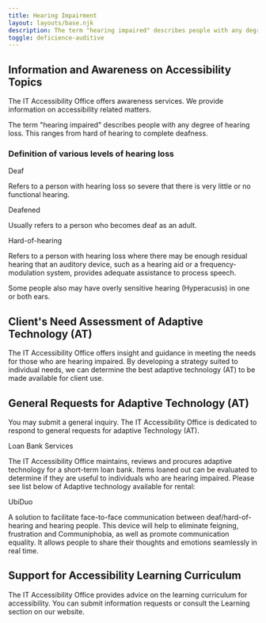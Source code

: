 ```yaml
---
title: Hearing Impairment
layout: layouts/base.njk
description: The term "hearing impaired" describes people with any degree of hearing loss, from mild to profound, including those who are deaf and those who are hard of hearing.
toggle: deficience-auditive
---
```


## Information and Awareness on Accessibility Topics

The IT Accessibility Office offers awareness services. We provide information on accessibility related matters.

The term "hearing impaired" describes people with any degree of hearing loss. This ranges from hard of hearing to complete deafness.

### Definition of various levels of hearing loss

Deaf

Refers to a person with hearing loss so severe that there is very little or no functional hearing.

Deafened

Usually refers to a person who becomes deaf as an adult.

Hard-of-hearing

Refers to a person with hearing loss where there may be enough residual hearing that an auditory device, such as a hearing aid or a frequency-modulation system, provides adequate assistance to process speech.

Some people also may have overly sensitive hearing (Hyperacusis) in one or both ears.

## Client's Need Assessment of Adaptive Technology (AT)

The IT Accessibility Office offers insight and guidance in meeting the needs for those who are hearing impaired. By developing a strategy suited to individual needs, we can determine the best adaptive technology (AT) to be made available for client use.

## General Requests for Adaptive Technology (AT)

You may submit a general inquiry. The IT Accessibility Office is dedicated to respond to general requests for adaptive Technology (AT).

Loan Bank Services

The IT Accessibility Office maintains, reviews and procures adaptive technology for a short-term loan bank. Items loaned out can be evaluated to determine if they are useful to individuals who are hearing impaired. Please see list below of Adaptive technology available for rental:

UbiDuo

A solution to facilitate face-to-face communication between deaf/hard-of-hearing and hearing people. This device will help to eliminate feigning, frustration and Communiphobia, as well as promote communication equality. It allows people to share their thoughts and emotions seamlessly in real time.

## Support for Accessibility Learning Curriculum

The IT Accessibility Office provides advice on the learning curriculum for accessibility. You can submit information requests or consult the Learning section on our website.
